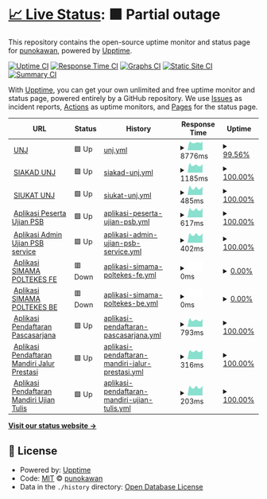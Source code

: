 # [📈 Live Status](https://https://punokawan.github.io/uptime_server_unj): <!--live status--> **🟧 Partial outage**

This repository contains the open-source uptime monitor and status page for [punokawan](https://https://punokawan.github.io/uptime_server_unj/), powered by [Upptime](https://github.com/upptime/upptime).

[![Uptime CI](https://github.com/koj-co/upptime/workflows/Uptime%20CI/badge.svg)](https://github.com/koj-co/upptime/actions?query=workflow%3A%22Uptime+CI%22)
[![Response Time CI](https://github.com/koj-co/upptime/workflows/Response%20Time%20CI/badge.svg)](https://github.com/koj-co/upptime/actions?query=workflow%3A%22Response+Time+CI%22)
[![Graphs CI](https://github.com/koj-co/upptime/workflows/Graphs%20CI/badge.svg)](https://github.com/koj-co/upptime/actions?query=workflow%3A%22Graphs+CI%22)
[![Static Site CI](https://github.com/koj-co/upptime/workflows/Static%20Site%20CI/badge.svg)](https://github.com/koj-co/upptime/actions?query=workflow%3A%22Static+Site+CI%22)
[![Summary CI](https://github.com/koj-co/upptime/workflows/Summary%20CI/badge.svg)](https://github.com/koj-co/upptime/actions?query=workflow%3A%22Summary+CI%22)

With [Upptime](https://upptime.js.org), you can get your own unlimited and free uptime monitor and status page, powered entirely by a GitHub repository. We use [Issues](https://github.com/punokawan/upptime_server_unj/issues) as incident reports, [Actions](https://github.com/punokawan/upptime_server_unj/actions) as uptime monitors, and [Pages](https://https://punokawan.github.io/uptime_server_unj/) for the status page.

<!--start: status pages-->
<!-- This summary is generated by Upptime (https://github.com/upptime/upptime) -->
<!-- Do not edit this manually, your changes will be overwritten -->
<!-- prettier-ignore -->
| URL | Status | History | Response Time | Uptime |
| --- | ------ | ------- | ------------- | ------ |
| <img alt="" src="https://favicons.githubusercontent.com/unj.ac.id" height="13"> [UNJ](http://unj.ac.id) | 🟩 Up | [unj.yml](https://github.com/punokawan/uptime_website_unj/commits/HEAD/history/unj.yml) | <details><summary><img alt="Response time graph" src="./graphs/unj/response-time-week.png" height="20"> 8776ms</summary><br><a href="https://punokawan.github.io/uptime_website_unj/history/unj"><img alt="Response time 8652" src="https://img.shields.io/endpoint?url=https%3A%2F%2Fraw.githubusercontent.com%2Fpunokawan%2Fuptime_website_unj%2FHEAD%2Fapi%2Funj%2Fresponse-time.json"></a><br><a href="https://punokawan.github.io/uptime_website_unj/history/unj"><img alt="24-hour response time 8130" src="https://img.shields.io/endpoint?url=https%3A%2F%2Fraw.githubusercontent.com%2Fpunokawan%2Fuptime_website_unj%2FHEAD%2Fapi%2Funj%2Fresponse-time-day.json"></a><br><a href="https://punokawan.github.io/uptime_website_unj/history/unj"><img alt="7-day response time 8776" src="https://img.shields.io/endpoint?url=https%3A%2F%2Fraw.githubusercontent.com%2Fpunokawan%2Fuptime_website_unj%2FHEAD%2Fapi%2Funj%2Fresponse-time-week.json"></a><br><a href="https://punokawan.github.io/uptime_website_unj/history/unj"><img alt="30-day response time 9191" src="https://img.shields.io/endpoint?url=https%3A%2F%2Fraw.githubusercontent.com%2Fpunokawan%2Fuptime_website_unj%2FHEAD%2Fapi%2Funj%2Fresponse-time-month.json"></a><br><a href="https://punokawan.github.io/uptime_website_unj/history/unj"><img alt="1-year response time 8652" src="https://img.shields.io/endpoint?url=https%3A%2F%2Fraw.githubusercontent.com%2Fpunokawan%2Fuptime_website_unj%2FHEAD%2Fapi%2Funj%2Fresponse-time-year.json"></a></details> | <details><summary><a href="https://punokawan.github.io/uptime_website_unj/history/unj">99.56%</a></summary><a href="https://punokawan.github.io/uptime_website_unj/history/unj"><img alt="All-time uptime 99.85%" src="https://img.shields.io/endpoint?url=https%3A%2F%2Fraw.githubusercontent.com%2Fpunokawan%2Fuptime_website_unj%2FHEAD%2Fapi%2Funj%2Fuptime.json"></a><br><a href="https://punokawan.github.io/uptime_website_unj/history/unj"><img alt="24-hour uptime 96.95%" src="https://img.shields.io/endpoint?url=https%3A%2F%2Fraw.githubusercontent.com%2Fpunokawan%2Fuptime_website_unj%2FHEAD%2Fapi%2Funj%2Fuptime-day.json"></a><br><a href="https://punokawan.github.io/uptime_website_unj/history/unj"><img alt="7-day uptime 99.56%" src="https://img.shields.io/endpoint?url=https%3A%2F%2Fraw.githubusercontent.com%2Fpunokawan%2Fuptime_website_unj%2FHEAD%2Fapi%2Funj%2Fuptime-week.json"></a><br><a href="https://punokawan.github.io/uptime_website_unj/history/unj"><img alt="30-day uptime 99.90%" src="https://img.shields.io/endpoint?url=https%3A%2F%2Fraw.githubusercontent.com%2Fpunokawan%2Fuptime_website_unj%2FHEAD%2Fapi%2Funj%2Fuptime-month.json"></a><br><a href="https://punokawan.github.io/uptime_website_unj/history/unj"><img alt="1-year uptime 99.85%" src="https://img.shields.io/endpoint?url=https%3A%2F%2Fraw.githubusercontent.com%2Fpunokawan%2Fuptime_website_unj%2FHEAD%2Fapi%2Funj%2Fuptime-year.json"></a></details>
| <img alt="" src="https://favicons.githubusercontent.com/siakad.unj.ac.id" height="13"> [SIAKAD UNJ](http://siakad.unj.ac.id) | 🟩 Up | [siakad-unj.yml](https://github.com/punokawan/uptime_website_unj/commits/HEAD/history/siakad-unj.yml) | <details><summary><img alt="Response time graph" src="./graphs/siakad-unj/response-time-week.png" height="20"> 1185ms</summary><br><a href="https://punokawan.github.io/uptime_website_unj/history/siakad-unj"><img alt="Response time 1991" src="https://img.shields.io/endpoint?url=https%3A%2F%2Fraw.githubusercontent.com%2Fpunokawan%2Fuptime_website_unj%2FHEAD%2Fapi%2Fsiakad-unj%2Fresponse-time.json"></a><br><a href="https://punokawan.github.io/uptime_website_unj/history/siakad-unj"><img alt="24-hour response time 1350" src="https://img.shields.io/endpoint?url=https%3A%2F%2Fraw.githubusercontent.com%2Fpunokawan%2Fuptime_website_unj%2FHEAD%2Fapi%2Fsiakad-unj%2Fresponse-time-day.json"></a><br><a href="https://punokawan.github.io/uptime_website_unj/history/siakad-unj"><img alt="7-day response time 1185" src="https://img.shields.io/endpoint?url=https%3A%2F%2Fraw.githubusercontent.com%2Fpunokawan%2Fuptime_website_unj%2FHEAD%2Fapi%2Fsiakad-unj%2Fresponse-time-week.json"></a><br><a href="https://punokawan.github.io/uptime_website_unj/history/siakad-unj"><img alt="30-day response time 1168" src="https://img.shields.io/endpoint?url=https%3A%2F%2Fraw.githubusercontent.com%2Fpunokawan%2Fuptime_website_unj%2FHEAD%2Fapi%2Fsiakad-unj%2Fresponse-time-month.json"></a><br><a href="https://punokawan.github.io/uptime_website_unj/history/siakad-unj"><img alt="1-year response time 1991" src="https://img.shields.io/endpoint?url=https%3A%2F%2Fraw.githubusercontent.com%2Fpunokawan%2Fuptime_website_unj%2FHEAD%2Fapi%2Fsiakad-unj%2Fresponse-time-year.json"></a></details> | <details><summary><a href="https://punokawan.github.io/uptime_website_unj/history/siakad-unj">100.00%</a></summary><a href="https://punokawan.github.io/uptime_website_unj/history/siakad-unj"><img alt="All-time uptime 99.81%" src="https://img.shields.io/endpoint?url=https%3A%2F%2Fraw.githubusercontent.com%2Fpunokawan%2Fuptime_website_unj%2FHEAD%2Fapi%2Fsiakad-unj%2Fuptime.json"></a><br><a href="https://punokawan.github.io/uptime_website_unj/history/siakad-unj"><img alt="24-hour uptime 100.00%" src="https://img.shields.io/endpoint?url=https%3A%2F%2Fraw.githubusercontent.com%2Fpunokawan%2Fuptime_website_unj%2FHEAD%2Fapi%2Fsiakad-unj%2Fuptime-day.json"></a><br><a href="https://punokawan.github.io/uptime_website_unj/history/siakad-unj"><img alt="7-day uptime 100.00%" src="https://img.shields.io/endpoint?url=https%3A%2F%2Fraw.githubusercontent.com%2Fpunokawan%2Fuptime_website_unj%2FHEAD%2Fapi%2Fsiakad-unj%2Fuptime-week.json"></a><br><a href="https://punokawan.github.io/uptime_website_unj/history/siakad-unj"><img alt="30-day uptime 100.00%" src="https://img.shields.io/endpoint?url=https%3A%2F%2Fraw.githubusercontent.com%2Fpunokawan%2Fuptime_website_unj%2FHEAD%2Fapi%2Fsiakad-unj%2Fuptime-month.json"></a><br><a href="https://punokawan.github.io/uptime_website_unj/history/siakad-unj"><img alt="1-year uptime 99.81%" src="https://img.shields.io/endpoint?url=https%3A%2F%2Fraw.githubusercontent.com%2Fpunokawan%2Fuptime_website_unj%2FHEAD%2Fapi%2Fsiakad-unj%2Fuptime-year.json"></a></details>
| <img alt="" src="https://favicons.githubusercontent.com/siukat.unj.ac.id" height="13"> [SIUKAT UNJ](http://siukat.unj.ac.id) | 🟩 Up | [siukat-unj.yml](https://github.com/punokawan/uptime_website_unj/commits/HEAD/history/siukat-unj.yml) | <details><summary><img alt="Response time graph" src="./graphs/siukat-unj/response-time-week.png" height="20"> 485ms</summary><br><a href="https://punokawan.github.io/uptime_website_unj/history/siukat-unj"><img alt="Response time 492" src="https://img.shields.io/endpoint?url=https%3A%2F%2Fraw.githubusercontent.com%2Fpunokawan%2Fuptime_website_unj%2FHEAD%2Fapi%2Fsiukat-unj%2Fresponse-time.json"></a><br><a href="https://punokawan.github.io/uptime_website_unj/history/siukat-unj"><img alt="24-hour response time 580" src="https://img.shields.io/endpoint?url=https%3A%2F%2Fraw.githubusercontent.com%2Fpunokawan%2Fuptime_website_unj%2FHEAD%2Fapi%2Fsiukat-unj%2Fresponse-time-day.json"></a><br><a href="https://punokawan.github.io/uptime_website_unj/history/siukat-unj"><img alt="7-day response time 485" src="https://img.shields.io/endpoint?url=https%3A%2F%2Fraw.githubusercontent.com%2Fpunokawan%2Fuptime_website_unj%2FHEAD%2Fapi%2Fsiukat-unj%2Fresponse-time-week.json"></a><br><a href="https://punokawan.github.io/uptime_website_unj/history/siukat-unj"><img alt="30-day response time 465" src="https://img.shields.io/endpoint?url=https%3A%2F%2Fraw.githubusercontent.com%2Fpunokawan%2Fuptime_website_unj%2FHEAD%2Fapi%2Fsiukat-unj%2Fresponse-time-month.json"></a><br><a href="https://punokawan.github.io/uptime_website_unj/history/siukat-unj"><img alt="1-year response time 492" src="https://img.shields.io/endpoint?url=https%3A%2F%2Fraw.githubusercontent.com%2Fpunokawan%2Fuptime_website_unj%2FHEAD%2Fapi%2Fsiukat-unj%2Fresponse-time-year.json"></a></details> | <details><summary><a href="https://punokawan.github.io/uptime_website_unj/history/siukat-unj">100.00%</a></summary><a href="https://punokawan.github.io/uptime_website_unj/history/siukat-unj"><img alt="All-time uptime 62.98%" src="https://img.shields.io/endpoint?url=https%3A%2F%2Fraw.githubusercontent.com%2Fpunokawan%2Fuptime_website_unj%2FHEAD%2Fapi%2Fsiukat-unj%2Fuptime.json"></a><br><a href="https://punokawan.github.io/uptime_website_unj/history/siukat-unj"><img alt="24-hour uptime 100.00%" src="https://img.shields.io/endpoint?url=https%3A%2F%2Fraw.githubusercontent.com%2Fpunokawan%2Fuptime_website_unj%2FHEAD%2Fapi%2Fsiukat-unj%2Fuptime-day.json"></a><br><a href="https://punokawan.github.io/uptime_website_unj/history/siukat-unj"><img alt="7-day uptime 100.00%" src="https://img.shields.io/endpoint?url=https%3A%2F%2Fraw.githubusercontent.com%2Fpunokawan%2Fuptime_website_unj%2FHEAD%2Fapi%2Fsiukat-unj%2Fuptime-week.json"></a><br><a href="https://punokawan.github.io/uptime_website_unj/history/siukat-unj"><img alt="30-day uptime 100.00%" src="https://img.shields.io/endpoint?url=https%3A%2F%2Fraw.githubusercontent.com%2Fpunokawan%2Fuptime_website_unj%2FHEAD%2Fapi%2Fsiukat-unj%2Fuptime-month.json"></a><br><a href="https://punokawan.github.io/uptime_website_unj/history/siukat-unj"><img alt="1-year uptime 62.98%" src="https://img.shields.io/endpoint?url=https%3A%2F%2Fraw.githubusercontent.com%2Fpunokawan%2Fuptime_website_unj%2FHEAD%2Fapi%2Fsiukat-unj%2Fuptime-year.json"></a></details>
| <img alt="" src="https://favicons.githubusercontent.com/103.8.12.221" height="13"> [Aplikasi Peserta Ujian PSB](http://103.8.12.221/login) | 🟩 Up | [aplikasi-peserta-ujian-psb.yml](https://github.com/punokawan/uptime_website_unj/commits/HEAD/history/aplikasi-peserta-ujian-psb.yml) | <details><summary><img alt="Response time graph" src="./graphs/aplikasi-peserta-ujian-psb/response-time-week.png" height="20"> 617ms</summary><br><a href="https://punokawan.github.io/uptime_website_unj/history/aplikasi-peserta-ujian-psb"><img alt="Response time 659" src="https://img.shields.io/endpoint?url=https%3A%2F%2Fraw.githubusercontent.com%2Fpunokawan%2Fuptime_website_unj%2FHEAD%2Fapi%2Faplikasi-peserta-ujian-psb%2Fresponse-time.json"></a><br><a href="https://punokawan.github.io/uptime_website_unj/history/aplikasi-peserta-ujian-psb"><img alt="24-hour response time 721" src="https://img.shields.io/endpoint?url=https%3A%2F%2Fraw.githubusercontent.com%2Fpunokawan%2Fuptime_website_unj%2FHEAD%2Fapi%2Faplikasi-peserta-ujian-psb%2Fresponse-time-day.json"></a><br><a href="https://punokawan.github.io/uptime_website_unj/history/aplikasi-peserta-ujian-psb"><img alt="7-day response time 617" src="https://img.shields.io/endpoint?url=https%3A%2F%2Fraw.githubusercontent.com%2Fpunokawan%2Fuptime_website_unj%2FHEAD%2Fapi%2Faplikasi-peserta-ujian-psb%2Fresponse-time-week.json"></a><br><a href="https://punokawan.github.io/uptime_website_unj/history/aplikasi-peserta-ujian-psb"><img alt="30-day response time 616" src="https://img.shields.io/endpoint?url=https%3A%2F%2Fraw.githubusercontent.com%2Fpunokawan%2Fuptime_website_unj%2FHEAD%2Fapi%2Faplikasi-peserta-ujian-psb%2Fresponse-time-month.json"></a><br><a href="https://punokawan.github.io/uptime_website_unj/history/aplikasi-peserta-ujian-psb"><img alt="1-year response time 659" src="https://img.shields.io/endpoint?url=https%3A%2F%2Fraw.githubusercontent.com%2Fpunokawan%2Fuptime_website_unj%2FHEAD%2Fapi%2Faplikasi-peserta-ujian-psb%2Fresponse-time-year.json"></a></details> | <details><summary><a href="https://punokawan.github.io/uptime_website_unj/history/aplikasi-peserta-ujian-psb">100.00%</a></summary><a href="https://punokawan.github.io/uptime_website_unj/history/aplikasi-peserta-ujian-psb"><img alt="All-time uptime 99.86%" src="https://img.shields.io/endpoint?url=https%3A%2F%2Fraw.githubusercontent.com%2Fpunokawan%2Fuptime_website_unj%2FHEAD%2Fapi%2Faplikasi-peserta-ujian-psb%2Fuptime.json"></a><br><a href="https://punokawan.github.io/uptime_website_unj/history/aplikasi-peserta-ujian-psb"><img alt="24-hour uptime 100.00%" src="https://img.shields.io/endpoint?url=https%3A%2F%2Fraw.githubusercontent.com%2Fpunokawan%2Fuptime_website_unj%2FHEAD%2Fapi%2Faplikasi-peserta-ujian-psb%2Fuptime-day.json"></a><br><a href="https://punokawan.github.io/uptime_website_unj/history/aplikasi-peserta-ujian-psb"><img alt="7-day uptime 100.00%" src="https://img.shields.io/endpoint?url=https%3A%2F%2Fraw.githubusercontent.com%2Fpunokawan%2Fuptime_website_unj%2FHEAD%2Fapi%2Faplikasi-peserta-ujian-psb%2Fuptime-week.json"></a><br><a href="https://punokawan.github.io/uptime_website_unj/history/aplikasi-peserta-ujian-psb"><img alt="30-day uptime 100.00%" src="https://img.shields.io/endpoint?url=https%3A%2F%2Fraw.githubusercontent.com%2Fpunokawan%2Fuptime_website_unj%2FHEAD%2Fapi%2Faplikasi-peserta-ujian-psb%2Fuptime-month.json"></a><br><a href="https://punokawan.github.io/uptime_website_unj/history/aplikasi-peserta-ujian-psb"><img alt="1-year uptime 99.86%" src="https://img.shields.io/endpoint?url=https%3A%2F%2Fraw.githubusercontent.com%2Fpunokawan%2Fuptime_website_unj%2FHEAD%2Fapi%2Faplikasi-peserta-ujian-psb%2Fuptime-year.json"></a></details>
| <img alt="" src="https://favicons.githubusercontent.com/103.8.12.221" height="13"> [Aplikasi Admin Ujian PSB service](http://103.8.12.221:3000/) | 🟩 Up | [aplikasi-admin-ujian-psb-service.yml](https://github.com/punokawan/uptime_website_unj/commits/HEAD/history/aplikasi-admin-ujian-psb-service.yml) | <details><summary><img alt="Response time graph" src="./graphs/aplikasi-admin-ujian-psb-service/response-time-week.png" height="20"> 402ms</summary><br><a href="https://punokawan.github.io/uptime_website_unj/history/aplikasi-admin-ujian-psb-service"><img alt="Response time 472" src="https://img.shields.io/endpoint?url=https%3A%2F%2Fraw.githubusercontent.com%2Fpunokawan%2Fuptime_website_unj%2FHEAD%2Fapi%2Faplikasi-admin-ujian-psb-service%2Fresponse-time.json"></a><br><a href="https://punokawan.github.io/uptime_website_unj/history/aplikasi-admin-ujian-psb-service"><img alt="24-hour response time 464" src="https://img.shields.io/endpoint?url=https%3A%2F%2Fraw.githubusercontent.com%2Fpunokawan%2Fuptime_website_unj%2FHEAD%2Fapi%2Faplikasi-admin-ujian-psb-service%2Fresponse-time-day.json"></a><br><a href="https://punokawan.github.io/uptime_website_unj/history/aplikasi-admin-ujian-psb-service"><img alt="7-day response time 402" src="https://img.shields.io/endpoint?url=https%3A%2F%2Fraw.githubusercontent.com%2Fpunokawan%2Fuptime_website_unj%2FHEAD%2Fapi%2Faplikasi-admin-ujian-psb-service%2Fresponse-time-week.json"></a><br><a href="https://punokawan.github.io/uptime_website_unj/history/aplikasi-admin-ujian-psb-service"><img alt="30-day response time 398" src="https://img.shields.io/endpoint?url=https%3A%2F%2Fraw.githubusercontent.com%2Fpunokawan%2Fuptime_website_unj%2FHEAD%2Fapi%2Faplikasi-admin-ujian-psb-service%2Fresponse-time-month.json"></a><br><a href="https://punokawan.github.io/uptime_website_unj/history/aplikasi-admin-ujian-psb-service"><img alt="1-year response time 472" src="https://img.shields.io/endpoint?url=https%3A%2F%2Fraw.githubusercontent.com%2Fpunokawan%2Fuptime_website_unj%2FHEAD%2Fapi%2Faplikasi-admin-ujian-psb-service%2Fresponse-time-year.json"></a></details> | <details><summary><a href="https://punokawan.github.io/uptime_website_unj/history/aplikasi-admin-ujian-psb-service">100.00%</a></summary><a href="https://punokawan.github.io/uptime_website_unj/history/aplikasi-admin-ujian-psb-service"><img alt="All-time uptime 99.89%" src="https://img.shields.io/endpoint?url=https%3A%2F%2Fraw.githubusercontent.com%2Fpunokawan%2Fuptime_website_unj%2FHEAD%2Fapi%2Faplikasi-admin-ujian-psb-service%2Fuptime.json"></a><br><a href="https://punokawan.github.io/uptime_website_unj/history/aplikasi-admin-ujian-psb-service"><img alt="24-hour uptime 100.00%" src="https://img.shields.io/endpoint?url=https%3A%2F%2Fraw.githubusercontent.com%2Fpunokawan%2Fuptime_website_unj%2FHEAD%2Fapi%2Faplikasi-admin-ujian-psb-service%2Fuptime-day.json"></a><br><a href="https://punokawan.github.io/uptime_website_unj/history/aplikasi-admin-ujian-psb-service"><img alt="7-day uptime 100.00%" src="https://img.shields.io/endpoint?url=https%3A%2F%2Fraw.githubusercontent.com%2Fpunokawan%2Fuptime_website_unj%2FHEAD%2Fapi%2Faplikasi-admin-ujian-psb-service%2Fuptime-week.json"></a><br><a href="https://punokawan.github.io/uptime_website_unj/history/aplikasi-admin-ujian-psb-service"><img alt="30-day uptime 100.00%" src="https://img.shields.io/endpoint?url=https%3A%2F%2Fraw.githubusercontent.com%2Fpunokawan%2Fuptime_website_unj%2FHEAD%2Fapi%2Faplikasi-admin-ujian-psb-service%2Fuptime-month.json"></a><br><a href="https://punokawan.github.io/uptime_website_unj/history/aplikasi-admin-ujian-psb-service"><img alt="1-year uptime 99.89%" src="https://img.shields.io/endpoint?url=https%3A%2F%2Fraw.githubusercontent.com%2Fpunokawan%2Fuptime_website_unj%2FHEAD%2Fapi%2Faplikasi-admin-ujian-psb-service%2Fuptime-year.json"></a></details>
| <img alt="" src="https://favicons.githubusercontent.com/103.74.143.73" height="13"> [Aplikasi SIMAMA POLTEKES FE](http://103.74.143.73/) | 🟥 Down | [aplikasi-simama-poltekes-fe.yml](https://github.com/punokawan/uptime_website_unj/commits/HEAD/history/aplikasi-simama-poltekes-fe.yml) | <details><summary><img alt="Response time graph" src="./graphs/aplikasi-simama-poltekes-fe/response-time-week.png" height="20"> 0ms</summary><br><a href="https://punokawan.github.io/uptime_website_unj/history/aplikasi-simama-poltekes-fe"><img alt="Response time 0" src="https://img.shields.io/endpoint?url=https%3A%2F%2Fraw.githubusercontent.com%2Fpunokawan%2Fuptime_website_unj%2FHEAD%2Fapi%2Faplikasi-simama-poltekes-fe%2Fresponse-time.json"></a><br><a href="https://punokawan.github.io/uptime_website_unj/history/aplikasi-simama-poltekes-fe"><img alt="24-hour response time 0" src="https://img.shields.io/endpoint?url=https%3A%2F%2Fraw.githubusercontent.com%2Fpunokawan%2Fuptime_website_unj%2FHEAD%2Fapi%2Faplikasi-simama-poltekes-fe%2Fresponse-time-day.json"></a><br><a href="https://punokawan.github.io/uptime_website_unj/history/aplikasi-simama-poltekes-fe"><img alt="7-day response time 0" src="https://img.shields.io/endpoint?url=https%3A%2F%2Fraw.githubusercontent.com%2Fpunokawan%2Fuptime_website_unj%2FHEAD%2Fapi%2Faplikasi-simama-poltekes-fe%2Fresponse-time-week.json"></a><br><a href="https://punokawan.github.io/uptime_website_unj/history/aplikasi-simama-poltekes-fe"><img alt="30-day response time 0" src="https://img.shields.io/endpoint?url=https%3A%2F%2Fraw.githubusercontent.com%2Fpunokawan%2Fuptime_website_unj%2FHEAD%2Fapi%2Faplikasi-simama-poltekes-fe%2Fresponse-time-month.json"></a><br><a href="https://punokawan.github.io/uptime_website_unj/history/aplikasi-simama-poltekes-fe"><img alt="1-year response time 0" src="https://img.shields.io/endpoint?url=https%3A%2F%2Fraw.githubusercontent.com%2Fpunokawan%2Fuptime_website_unj%2FHEAD%2Fapi%2Faplikasi-simama-poltekes-fe%2Fresponse-time-year.json"></a></details> | <details><summary><a href="https://punokawan.github.io/uptime_website_unj/history/aplikasi-simama-poltekes-fe">0.00%</a></summary><a href="https://punokawan.github.io/uptime_website_unj/history/aplikasi-simama-poltekes-fe"><img alt="All-time uptime 0.00%" src="https://img.shields.io/endpoint?url=https%3A%2F%2Fraw.githubusercontent.com%2Fpunokawan%2Fuptime_website_unj%2FHEAD%2Fapi%2Faplikasi-simama-poltekes-fe%2Fuptime.json"></a><br><a href="https://punokawan.github.io/uptime_website_unj/history/aplikasi-simama-poltekes-fe"><img alt="24-hour uptime 0.00%" src="https://img.shields.io/endpoint?url=https%3A%2F%2Fraw.githubusercontent.com%2Fpunokawan%2Fuptime_website_unj%2FHEAD%2Fapi%2Faplikasi-simama-poltekes-fe%2Fuptime-day.json"></a><br><a href="https://punokawan.github.io/uptime_website_unj/history/aplikasi-simama-poltekes-fe"><img alt="7-day uptime 0.00%" src="https://img.shields.io/endpoint?url=https%3A%2F%2Fraw.githubusercontent.com%2Fpunokawan%2Fuptime_website_unj%2FHEAD%2Fapi%2Faplikasi-simama-poltekes-fe%2Fuptime-week.json"></a><br><a href="https://punokawan.github.io/uptime_website_unj/history/aplikasi-simama-poltekes-fe"><img alt="30-day uptime 1.38%" src="https://img.shields.io/endpoint?url=https%3A%2F%2Fraw.githubusercontent.com%2Fpunokawan%2Fuptime_website_unj%2FHEAD%2Fapi%2Faplikasi-simama-poltekes-fe%2Fuptime-month.json"></a><br><a href="https://punokawan.github.io/uptime_website_unj/history/aplikasi-simama-poltekes-fe"><img alt="1-year uptime 0.00%" src="https://img.shields.io/endpoint?url=https%3A%2F%2Fraw.githubusercontent.com%2Fpunokawan%2Fuptime_website_unj%2FHEAD%2Fapi%2Faplikasi-simama-poltekes-fe%2Fuptime-year.json"></a></details>
| <img alt="" src="https://favicons.githubusercontent.com/103.74.143.73" height="13"> [Aplikasi SIMAMA POLTEKES BE](http://103.74.143.73:3000/) | 🟥 Down | [aplikasi-simama-poltekes-be.yml](https://github.com/punokawan/uptime_website_unj/commits/HEAD/history/aplikasi-simama-poltekes-be.yml) | <details><summary><img alt="Response time graph" src="./graphs/aplikasi-simama-poltekes-be/response-time-week.png" height="20"> 0ms</summary><br><a href="https://punokawan.github.io/uptime_website_unj/history/aplikasi-simama-poltekes-be"><img alt="Response time 446" src="https://img.shields.io/endpoint?url=https%3A%2F%2Fraw.githubusercontent.com%2Fpunokawan%2Fuptime_website_unj%2FHEAD%2Fapi%2Faplikasi-simama-poltekes-be%2Fresponse-time.json"></a><br><a href="https://punokawan.github.io/uptime_website_unj/history/aplikasi-simama-poltekes-be"><img alt="24-hour response time 0" src="https://img.shields.io/endpoint?url=https%3A%2F%2Fraw.githubusercontent.com%2Fpunokawan%2Fuptime_website_unj%2FHEAD%2Fapi%2Faplikasi-simama-poltekes-be%2Fresponse-time-day.json"></a><br><a href="https://punokawan.github.io/uptime_website_unj/history/aplikasi-simama-poltekes-be"><img alt="7-day response time 0" src="https://img.shields.io/endpoint?url=https%3A%2F%2Fraw.githubusercontent.com%2Fpunokawan%2Fuptime_website_unj%2FHEAD%2Fapi%2Faplikasi-simama-poltekes-be%2Fresponse-time-week.json"></a><br><a href="https://punokawan.github.io/uptime_website_unj/history/aplikasi-simama-poltekes-be"><img alt="30-day response time 0" src="https://img.shields.io/endpoint?url=https%3A%2F%2Fraw.githubusercontent.com%2Fpunokawan%2Fuptime_website_unj%2FHEAD%2Fapi%2Faplikasi-simama-poltekes-be%2Fresponse-time-month.json"></a><br><a href="https://punokawan.github.io/uptime_website_unj/history/aplikasi-simama-poltekes-be"><img alt="1-year response time 446" src="https://img.shields.io/endpoint?url=https%3A%2F%2Fraw.githubusercontent.com%2Fpunokawan%2Fuptime_website_unj%2FHEAD%2Fapi%2Faplikasi-simama-poltekes-be%2Fresponse-time-year.json"></a></details> | <details><summary><a href="https://punokawan.github.io/uptime_website_unj/history/aplikasi-simama-poltekes-be">0.00%</a></summary><a href="https://punokawan.github.io/uptime_website_unj/history/aplikasi-simama-poltekes-be"><img alt="All-time uptime 0.57%" src="https://img.shields.io/endpoint?url=https%3A%2F%2Fraw.githubusercontent.com%2Fpunokawan%2Fuptime_website_unj%2FHEAD%2Fapi%2Faplikasi-simama-poltekes-be%2Fuptime.json"></a><br><a href="https://punokawan.github.io/uptime_website_unj/history/aplikasi-simama-poltekes-be"><img alt="24-hour uptime 0.00%" src="https://img.shields.io/endpoint?url=https%3A%2F%2Fraw.githubusercontent.com%2Fpunokawan%2Fuptime_website_unj%2FHEAD%2Fapi%2Faplikasi-simama-poltekes-be%2Fuptime-day.json"></a><br><a href="https://punokawan.github.io/uptime_website_unj/history/aplikasi-simama-poltekes-be"><img alt="7-day uptime 0.00%" src="https://img.shields.io/endpoint?url=https%3A%2F%2Fraw.githubusercontent.com%2Fpunokawan%2Fuptime_website_unj%2FHEAD%2Fapi%2Faplikasi-simama-poltekes-be%2Fuptime-week.json"></a><br><a href="https://punokawan.github.io/uptime_website_unj/history/aplikasi-simama-poltekes-be"><img alt="30-day uptime 1.38%" src="https://img.shields.io/endpoint?url=https%3A%2F%2Fraw.githubusercontent.com%2Fpunokawan%2Fuptime_website_unj%2FHEAD%2Fapi%2Faplikasi-simama-poltekes-be%2Fuptime-month.json"></a><br><a href="https://punokawan.github.io/uptime_website_unj/history/aplikasi-simama-poltekes-be"><img alt="1-year uptime 0.57%" src="https://img.shields.io/endpoint?url=https%3A%2F%2Fraw.githubusercontent.com%2Fpunokawan%2Fuptime_website_unj%2FHEAD%2Fapi%2Faplikasi-simama-poltekes-be%2Fuptime-year.json"></a></details>
| <img alt="" src="https://favicons.githubusercontent.com/pendaftaran.unj.ac.id" height="13"> [Aplikasi Pendaftaran Pascasarjana](http://pendaftaran.unj.ac.id/pascasarjana/) | 🟩 Up | [aplikasi-pendaftaran-pascasarjana.yml](https://github.com/punokawan/uptime_website_unj/commits/HEAD/history/aplikasi-pendaftaran-pascasarjana.yml) | <details><summary><img alt="Response time graph" src="./graphs/aplikasi-pendaftaran-pascasarjana/response-time-week.png" height="20"> 793ms</summary><br><a href="https://punokawan.github.io/uptime_website_unj/history/aplikasi-pendaftaran-pascasarjana"><img alt="Response time 829" src="https://img.shields.io/endpoint?url=https%3A%2F%2Fraw.githubusercontent.com%2Fpunokawan%2Fuptime_website_unj%2FHEAD%2Fapi%2Faplikasi-pendaftaran-pascasarjana%2Fresponse-time.json"></a><br><a href="https://punokawan.github.io/uptime_website_unj/history/aplikasi-pendaftaran-pascasarjana"><img alt="24-hour response time 919" src="https://img.shields.io/endpoint?url=https%3A%2F%2Fraw.githubusercontent.com%2Fpunokawan%2Fuptime_website_unj%2FHEAD%2Fapi%2Faplikasi-pendaftaran-pascasarjana%2Fresponse-time-day.json"></a><br><a href="https://punokawan.github.io/uptime_website_unj/history/aplikasi-pendaftaran-pascasarjana"><img alt="7-day response time 793" src="https://img.shields.io/endpoint?url=https%3A%2F%2Fraw.githubusercontent.com%2Fpunokawan%2Fuptime_website_unj%2FHEAD%2Fapi%2Faplikasi-pendaftaran-pascasarjana%2Fresponse-time-week.json"></a><br><a href="https://punokawan.github.io/uptime_website_unj/history/aplikasi-pendaftaran-pascasarjana"><img alt="30-day response time 776" src="https://img.shields.io/endpoint?url=https%3A%2F%2Fraw.githubusercontent.com%2Fpunokawan%2Fuptime_website_unj%2FHEAD%2Fapi%2Faplikasi-pendaftaran-pascasarjana%2Fresponse-time-month.json"></a><br><a href="https://punokawan.github.io/uptime_website_unj/history/aplikasi-pendaftaran-pascasarjana"><img alt="1-year response time 829" src="https://img.shields.io/endpoint?url=https%3A%2F%2Fraw.githubusercontent.com%2Fpunokawan%2Fuptime_website_unj%2FHEAD%2Fapi%2Faplikasi-pendaftaran-pascasarjana%2Fresponse-time-year.json"></a></details> | <details><summary><a href="https://punokawan.github.io/uptime_website_unj/history/aplikasi-pendaftaran-pascasarjana">100.00%</a></summary><a href="https://punokawan.github.io/uptime_website_unj/history/aplikasi-pendaftaran-pascasarjana"><img alt="All-time uptime 99.99%" src="https://img.shields.io/endpoint?url=https%3A%2F%2Fraw.githubusercontent.com%2Fpunokawan%2Fuptime_website_unj%2FHEAD%2Fapi%2Faplikasi-pendaftaran-pascasarjana%2Fuptime.json"></a><br><a href="https://punokawan.github.io/uptime_website_unj/history/aplikasi-pendaftaran-pascasarjana"><img alt="24-hour uptime 100.00%" src="https://img.shields.io/endpoint?url=https%3A%2F%2Fraw.githubusercontent.com%2Fpunokawan%2Fuptime_website_unj%2FHEAD%2Fapi%2Faplikasi-pendaftaran-pascasarjana%2Fuptime-day.json"></a><br><a href="https://punokawan.github.io/uptime_website_unj/history/aplikasi-pendaftaran-pascasarjana"><img alt="7-day uptime 100.00%" src="https://img.shields.io/endpoint?url=https%3A%2F%2Fraw.githubusercontent.com%2Fpunokawan%2Fuptime_website_unj%2FHEAD%2Fapi%2Faplikasi-pendaftaran-pascasarjana%2Fuptime-week.json"></a><br><a href="https://punokawan.github.io/uptime_website_unj/history/aplikasi-pendaftaran-pascasarjana"><img alt="30-day uptime 100.00%" src="https://img.shields.io/endpoint?url=https%3A%2F%2Fraw.githubusercontent.com%2Fpunokawan%2Fuptime_website_unj%2FHEAD%2Fapi%2Faplikasi-pendaftaran-pascasarjana%2Fuptime-month.json"></a><br><a href="https://punokawan.github.io/uptime_website_unj/history/aplikasi-pendaftaran-pascasarjana"><img alt="1-year uptime 99.99%" src="https://img.shields.io/endpoint?url=https%3A%2F%2Fraw.githubusercontent.com%2Fpunokawan%2Fuptime_website_unj%2FHEAD%2Fapi%2Faplikasi-pendaftaran-pascasarjana%2Fuptime-year.json"></a></details>
| <img alt="" src="https://favicons.githubusercontent.com/pendaftaran.unj.ac.id" height="13"> [Aplikasi Pendaftaran Mandiri Jalur Prestasi](http://pendaftaran.unj.ac.id/prestasi/) | 🟩 Up | [aplikasi-pendaftaran-mandiri-jalur-prestasi.yml](https://github.com/punokawan/uptime_website_unj/commits/HEAD/history/aplikasi-pendaftaran-mandiri-jalur-prestasi.yml) | <details><summary><img alt="Response time graph" src="./graphs/aplikasi-pendaftaran-mandiri-jalur-prestasi/response-time-week.png" height="20"> 316ms</summary><br><a href="https://punokawan.github.io/uptime_website_unj/history/aplikasi-pendaftaran-mandiri-jalur-prestasi"><img alt="Response time 329" src="https://img.shields.io/endpoint?url=https%3A%2F%2Fraw.githubusercontent.com%2Fpunokawan%2Fuptime_website_unj%2FHEAD%2Fapi%2Faplikasi-pendaftaran-mandiri-jalur-prestasi%2Fresponse-time.json"></a><br><a href="https://punokawan.github.io/uptime_website_unj/history/aplikasi-pendaftaran-mandiri-jalur-prestasi"><img alt="24-hour response time 348" src="https://img.shields.io/endpoint?url=https%3A%2F%2Fraw.githubusercontent.com%2Fpunokawan%2Fuptime_website_unj%2FHEAD%2Fapi%2Faplikasi-pendaftaran-mandiri-jalur-prestasi%2Fresponse-time-day.json"></a><br><a href="https://punokawan.github.io/uptime_website_unj/history/aplikasi-pendaftaran-mandiri-jalur-prestasi"><img alt="7-day response time 316" src="https://img.shields.io/endpoint?url=https%3A%2F%2Fraw.githubusercontent.com%2Fpunokawan%2Fuptime_website_unj%2FHEAD%2Fapi%2Faplikasi-pendaftaran-mandiri-jalur-prestasi%2Fresponse-time-week.json"></a><br><a href="https://punokawan.github.io/uptime_website_unj/history/aplikasi-pendaftaran-mandiri-jalur-prestasi"><img alt="30-day response time 314" src="https://img.shields.io/endpoint?url=https%3A%2F%2Fraw.githubusercontent.com%2Fpunokawan%2Fuptime_website_unj%2FHEAD%2Fapi%2Faplikasi-pendaftaran-mandiri-jalur-prestasi%2Fresponse-time-month.json"></a><br><a href="https://punokawan.github.io/uptime_website_unj/history/aplikasi-pendaftaran-mandiri-jalur-prestasi"><img alt="1-year response time 329" src="https://img.shields.io/endpoint?url=https%3A%2F%2Fraw.githubusercontent.com%2Fpunokawan%2Fuptime_website_unj%2FHEAD%2Fapi%2Faplikasi-pendaftaran-mandiri-jalur-prestasi%2Fresponse-time-year.json"></a></details> | <details><summary><a href="https://punokawan.github.io/uptime_website_unj/history/aplikasi-pendaftaran-mandiri-jalur-prestasi">100.00%</a></summary><a href="https://punokawan.github.io/uptime_website_unj/history/aplikasi-pendaftaran-mandiri-jalur-prestasi"><img alt="All-time uptime 99.98%" src="https://img.shields.io/endpoint?url=https%3A%2F%2Fraw.githubusercontent.com%2Fpunokawan%2Fuptime_website_unj%2FHEAD%2Fapi%2Faplikasi-pendaftaran-mandiri-jalur-prestasi%2Fuptime.json"></a><br><a href="https://punokawan.github.io/uptime_website_unj/history/aplikasi-pendaftaran-mandiri-jalur-prestasi"><img alt="24-hour uptime 100.00%" src="https://img.shields.io/endpoint?url=https%3A%2F%2Fraw.githubusercontent.com%2Fpunokawan%2Fuptime_website_unj%2FHEAD%2Fapi%2Faplikasi-pendaftaran-mandiri-jalur-prestasi%2Fuptime-day.json"></a><br><a href="https://punokawan.github.io/uptime_website_unj/history/aplikasi-pendaftaran-mandiri-jalur-prestasi"><img alt="7-day uptime 100.00%" src="https://img.shields.io/endpoint?url=https%3A%2F%2Fraw.githubusercontent.com%2Fpunokawan%2Fuptime_website_unj%2FHEAD%2Fapi%2Faplikasi-pendaftaran-mandiri-jalur-prestasi%2Fuptime-week.json"></a><br><a href="https://punokawan.github.io/uptime_website_unj/history/aplikasi-pendaftaran-mandiri-jalur-prestasi"><img alt="30-day uptime 100.00%" src="https://img.shields.io/endpoint?url=https%3A%2F%2Fraw.githubusercontent.com%2Fpunokawan%2Fuptime_website_unj%2FHEAD%2Fapi%2Faplikasi-pendaftaran-mandiri-jalur-prestasi%2Fuptime-month.json"></a><br><a href="https://punokawan.github.io/uptime_website_unj/history/aplikasi-pendaftaran-mandiri-jalur-prestasi"><img alt="1-year uptime 99.98%" src="https://img.shields.io/endpoint?url=https%3A%2F%2Fraw.githubusercontent.com%2Fpunokawan%2Fuptime_website_unj%2FHEAD%2Fapi%2Faplikasi-pendaftaran-mandiri-jalur-prestasi%2Fuptime-year.json"></a></details>
| <img alt="" src="https://favicons.githubusercontent.com/pendaftaran.unj.ac.id" height="13"> [Aplikasi Pendaftaran Mandiri Ujian Tulis](http://pendaftaran.unj.ac.id/) | 🟩 Up | [aplikasi-pendaftaran-mandiri-ujian-tulis.yml](https://github.com/punokawan/uptime_website_unj/commits/HEAD/history/aplikasi-pendaftaran-mandiri-ujian-tulis.yml) | <details><summary><img alt="Response time graph" src="./graphs/aplikasi-pendaftaran-mandiri-ujian-tulis/response-time-week.png" height="20"> 203ms</summary><br><a href="https://punokawan.github.io/uptime_website_unj/history/aplikasi-pendaftaran-mandiri-ujian-tulis"><img alt="Response time 213" src="https://img.shields.io/endpoint?url=https%3A%2F%2Fraw.githubusercontent.com%2Fpunokawan%2Fuptime_website_unj%2FHEAD%2Fapi%2Faplikasi-pendaftaran-mandiri-ujian-tulis%2Fresponse-time.json"></a><br><a href="https://punokawan.github.io/uptime_website_unj/history/aplikasi-pendaftaran-mandiri-ujian-tulis"><img alt="24-hour response time 236" src="https://img.shields.io/endpoint?url=https%3A%2F%2Fraw.githubusercontent.com%2Fpunokawan%2Fuptime_website_unj%2FHEAD%2Fapi%2Faplikasi-pendaftaran-mandiri-ujian-tulis%2Fresponse-time-day.json"></a><br><a href="https://punokawan.github.io/uptime_website_unj/history/aplikasi-pendaftaran-mandiri-ujian-tulis"><img alt="7-day response time 203" src="https://img.shields.io/endpoint?url=https%3A%2F%2Fraw.githubusercontent.com%2Fpunokawan%2Fuptime_website_unj%2FHEAD%2Fapi%2Faplikasi-pendaftaran-mandiri-ujian-tulis%2Fresponse-time-week.json"></a><br><a href="https://punokawan.github.io/uptime_website_unj/history/aplikasi-pendaftaran-mandiri-ujian-tulis"><img alt="30-day response time 201" src="https://img.shields.io/endpoint?url=https%3A%2F%2Fraw.githubusercontent.com%2Fpunokawan%2Fuptime_website_unj%2FHEAD%2Fapi%2Faplikasi-pendaftaran-mandiri-ujian-tulis%2Fresponse-time-month.json"></a><br><a href="https://punokawan.github.io/uptime_website_unj/history/aplikasi-pendaftaran-mandiri-ujian-tulis"><img alt="1-year response time 213" src="https://img.shields.io/endpoint?url=https%3A%2F%2Fraw.githubusercontent.com%2Fpunokawan%2Fuptime_website_unj%2FHEAD%2Fapi%2Faplikasi-pendaftaran-mandiri-ujian-tulis%2Fresponse-time-year.json"></a></details> | <details><summary><a href="https://punokawan.github.io/uptime_website_unj/history/aplikasi-pendaftaran-mandiri-ujian-tulis">100.00%</a></summary><a href="https://punokawan.github.io/uptime_website_unj/history/aplikasi-pendaftaran-mandiri-ujian-tulis"><img alt="All-time uptime 99.99%" src="https://img.shields.io/endpoint?url=https%3A%2F%2Fraw.githubusercontent.com%2Fpunokawan%2Fuptime_website_unj%2FHEAD%2Fapi%2Faplikasi-pendaftaran-mandiri-ujian-tulis%2Fuptime.json"></a><br><a href="https://punokawan.github.io/uptime_website_unj/history/aplikasi-pendaftaran-mandiri-ujian-tulis"><img alt="24-hour uptime 100.00%" src="https://img.shields.io/endpoint?url=https%3A%2F%2Fraw.githubusercontent.com%2Fpunokawan%2Fuptime_website_unj%2FHEAD%2Fapi%2Faplikasi-pendaftaran-mandiri-ujian-tulis%2Fuptime-day.json"></a><br><a href="https://punokawan.github.io/uptime_website_unj/history/aplikasi-pendaftaran-mandiri-ujian-tulis"><img alt="7-day uptime 100.00%" src="https://img.shields.io/endpoint?url=https%3A%2F%2Fraw.githubusercontent.com%2Fpunokawan%2Fuptime_website_unj%2FHEAD%2Fapi%2Faplikasi-pendaftaran-mandiri-ujian-tulis%2Fuptime-week.json"></a><br><a href="https://punokawan.github.io/uptime_website_unj/history/aplikasi-pendaftaran-mandiri-ujian-tulis"><img alt="30-day uptime 100.00%" src="https://img.shields.io/endpoint?url=https%3A%2F%2Fraw.githubusercontent.com%2Fpunokawan%2Fuptime_website_unj%2FHEAD%2Fapi%2Faplikasi-pendaftaran-mandiri-ujian-tulis%2Fuptime-month.json"></a><br><a href="https://punokawan.github.io/uptime_website_unj/history/aplikasi-pendaftaran-mandiri-ujian-tulis"><img alt="1-year uptime 99.99%" src="https://img.shields.io/endpoint?url=https%3A%2F%2Fraw.githubusercontent.com%2Fpunokawan%2Fuptime_website_unj%2FHEAD%2Fapi%2Faplikasi-pendaftaran-mandiri-ujian-tulis%2Fuptime-year.json"></a></details>

<!--end: status pages-->

[**Visit our status website →**](https://https://punokawan.github.io/uptime_server_unj/)

## 📄 License

- Powered by: [Upptime](https://github.com/upptime/upptime)
- Code: [MIT](./LICENSE) © [punokawan](https://https://punokawan.github.io/uptime_server_unj/)
- Data in the `./history` directory: [Open Database License](https://opendatacommons.org/licenses/odbl/1-0/)
